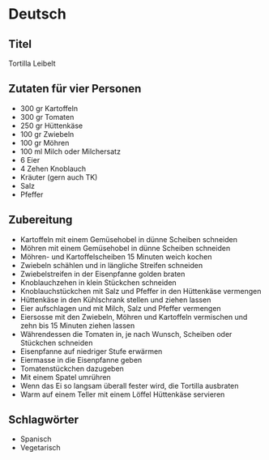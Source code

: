 # Deutsch

## Titel

Tortilla Leibelt

## Zutaten für vier Personen

* 300 gr Kartoffeln
* 300 gr Tomaten
* 250 gr Hüttenkäse
* 100 gr Zwiebeln
* 100 gr Möhren
* 100 ml Milch oder Milchersatz
* 6 Eier
* 4 Zehen Knoblauch
* Kräuter (gern auch TK)
* Salz
* Pfeffer

## Zubereitung

* Kartoffeln mit einem Gemüsehobel in dünne Scheiben schneiden
* Möhren mit einem Gemüsehobel in dünne Scheiben schneiden
* Möhren- und Kartoffelscheiben 15 Minuten weich kochen
* Zwiebeln schählen und in längliche Streifen schneiden
* Zwiebelstreifen in der Eisenpfanne golden braten
* Knoblauchzehen in klein Stückchen schneiden
* Knoblauchstückchen mit Salz und Pfeffer in den Hüttenkäse vermengen
* Hüttenkäse in den Kühlschrank stellen und ziehen lassen
* Eier aufschlagen und mit Milch, Salz und Pfeffer vermengen
* Eiersosse mit den Zwiebeln, Möhren und Kartoffeln vermischen und zehn bis 15 Minuten ziehen lassen
* Währendessen die Tomaten in, je nach Wunsch, Scheiben oder Stückchen schneiden
* Eisenpfanne auf niedriger Stufe erwärmen
* Eiermasse in die Eisenpfanne geben
* Tomatenstückchen dazugeben
* Mit einem Spatel umrühren
* Wenn das Ei so langsam überall fester wird, die Tortilla ausbraten
* Warm auf einem Teller mit einem Löffel Hüttenkäse servieren

## Schlagwörter

* Spanisch
* Vegetarisch

